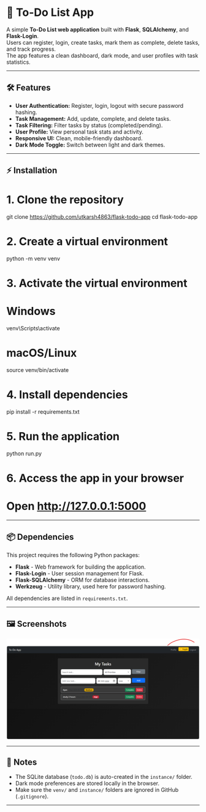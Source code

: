 # 📝 To-Do List App

A simple **To-Do List web application** built with **Flask**, **SQLAlchemy**, and **Flask-Login**.  
Users can register, login, create tasks, mark them as complete, delete tasks, and track progress.  
The app features a clean dashboard, dark mode, and user profiles with task statistics.

---

## 🛠 Features

- **User Authentication:** Register, login, logout with secure password hashing.  
- **Task Management:** Add, update, complete, and delete tasks.  
- **Task Filtering:** Filter tasks by status (completed/pending).  
- **User Profile:** View personal task stats and activity.  
- **Responsive UI:** Clean, mobile-friendly dashboard.  
- **Dark Mode Toggle:** Switch between light and dark themes.

---

## ⚡ Installation

# 1. Clone the repository
git clone https://github.com/utkarsh4863/flask-todo-app
cd flask-todo-app

# 2. Create a virtual environment
python -m venv venv

# 3. Activate the virtual environment
# Windows
venv\Scripts\activate
# macOS/Linux
source venv/bin/activate

# 4. Install dependencies
pip install -r requirements.txt

# 5. Run the application
python run.py

# 6. Access the app in your browser
# Open http://127.0.0.1:5000

---

## 📦 Dependencies

This project requires the following Python packages:

- **Flask** - Web framework for building the application.  
- **Flask-Login** - User session management for Flask.  
- **Flask-SQLAlchemy** - ORM for database interactions.  
- **Werkzeug** - Utility library, used here for password hashing.  

All dependencies are listed in `requirements.txt`.

---

## 🖼 Screenshots

![Dashboard](https://github.com/utkarsh4863/flask-todo-app/blob/main/To%20do%20app%20screenshots.png)

---

## 📌 Notes

- The SQLite database (`todo.db`) is auto-created in the `instance/` folder.  
- Dark mode preferences are stored locally in the browser.  
- Make sure the `venv/` and `instance/` folders are ignored in GitHub (`.gitignore`).

---




